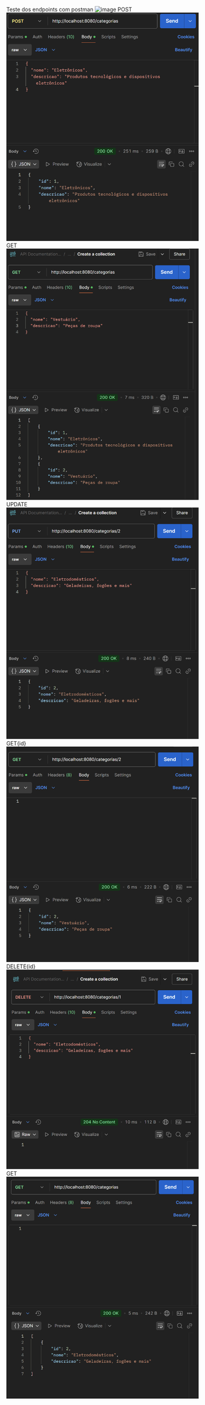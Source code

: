 Teste dos endpoints com postman
![image](https://github.com/user-attachments/assets/cc2a20d9-17aa-4681-80bb-a28bd441bec9)
POST
![image](web/post.png)
GET
![image](web/get.png)
UPDATE
![image](web/put-id.png)
GET{id}
![image](web/get-id.png)
DELETE{id}
![image](web/delete-id.png)
GET
![image](web/get-post-update.png)
